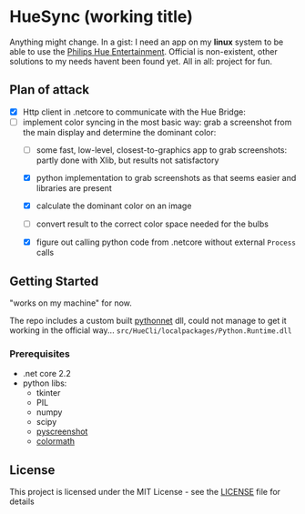 # HueSync (working title)

Anything might change. In a gist: I need an app on my **linux** system to be able to use the [Philips Hue Entertainment](https://www2.meethue.com/en-us/entertainment). Official is non-existent, other solutions to my needs havent been found yet.
All in all: project for fun.

## Plan of attack
- [x] Http client in .netcore to communicate with the Hue Bridge:
- [ ] implement color syncing in the most basic way: grab a screenshot from the main display and determine the dominant color:
    - [ ] some fast, low-level, closest-to-graphics app to grab screenshots: partly done with Xlib, but results not satisfactory
    - [x] python implementation to grab screenshots as that seems easier and libraries are present
    - [x] calculate the dominant color on an image
    - [ ] convert result to the correct color space needed for the bulbs
    - [x] figure out calling python code from .netcore without external `Process` calls


## Getting Started
"works on my machine" for now.

The repo includes a custom built [pythonnet](https://github.com/pythonnet/pythonnet) dll, could not manage to get it working in the official way... `src/HueCli/localpackages/Python.Runtime.dll`

### Prerequisites
- .net core 2.2
- python libs:
    - tkinter
    - PIL
    - numpy
    - scipy
    - [pyscreenshot](https://pypi.org/project/pyscreenshot/)
    - [colormath](https://python-colormath.readthedocs.io/en/latest/)



## License

This project is licensed under the MIT License - see the [LICENSE](LICENSE) file for details

